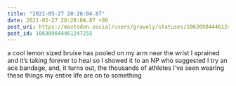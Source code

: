 ```yaml
---
title: "2021-05-27 20:28:04.87"
date: 2021-05-27 20:28:04.87 +00
post_uri: https://mastodon.social/users/gravely/statuses/106309044461247255
post_id: 106309044461247255
---
```

a cool lemon sized bruise has pooled on my arm near the wrist I sprained and it’s taking forever to heal so I showed it to an NP who suggested I try an ace bandage, and, it turns out, the thousands of athletes I’ve seen wearing these things my entire life are on to something


